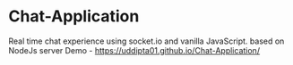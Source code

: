 # Chat-Application

Real time chat experience using socket.io and vanilla JavaScript.
based on NodeJs server
Demo - https://uddipta01.github.io/Chat-Application/
